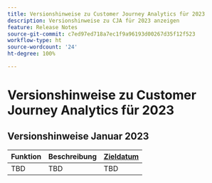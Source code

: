 ```yaml
---
title: Versionshinweise zu Customer Journey Analytics für 2023
description: Versionshinweise zu CJA für 2023 anzeigen
feature: Release Notes
source-git-commit: c7ed97ed718a7ec1f9a96193d00267d35f12f523
workflow-type: ht
source-wordcount: '24'
ht-degree: 100%

---
```


# Versionshinweise zu Customer Journey Analytics für 2023

## Versionshinweise Januar 2023

| Funktion | Beschreibung | [Zieldatum](/help/release-notes/releases.md) |
| ----------- | ---------- | ----- |
| TBD | TBD | TBD |